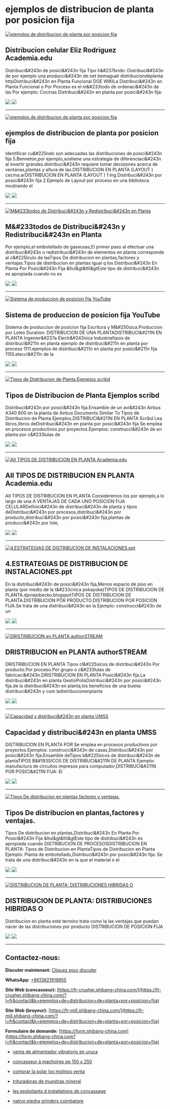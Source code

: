 # ejemplos de distribucion de planta por posicion fija

<a href="https://swt.shibang-china.com/?l=fr&img&k=ejemplos+de+distribucion+de+planta+por+posicion+fija" target="_blank">![ejemplos de distribucion de planta por posicion fija](http://static.shibang-china.com/all-800x300/421.jpg)</a>

## Distribucion celular Eliz Rodriguez Academia.edu
Distribuci&#243n de posici&#243n fija Tipo h&#237brido: Distribuci&#243n de por ejemplo una producci&#243n de net bemaguali distribuciondeplanta httpDistribuci&#243n en Planta Funcional DOE WIKILa Distribuci&#243n en Planta Funcional o Por Proceso es el m&#233todo de ordenaci&#243n de las Por ejemplo: Cocinas Distribuci&#243n en planta por posici&#243n fija:


<a href="https://whatsapp.shibangsoft.com/WhatsApp.php" target="_blank" title="WhatsApp">![](http://static.shibang-china.com/icon/whatsapp.png)</a> <a href="https://swt.shibang-china.com/?l=fr&icon&k=ejemplos+de+distribucion+de+planta+por+posicion+fija" target="_blank">![](http://static.shibang-china.com/icon/chat-fr.png)</a>

---

<a href="https://swt.shibang-china.com/?l=fr&img&k=ejemplos+de+distribucion+de+planta+por+posicion+fija" target="_blank">![ejemplos de distribucion de planta por posicion fija](http://static.shibang-china.com/all-800x300/373.jpg)</a>

## ejemplos de distribucion de planta por posicion fija
Identificar cu&#225ndo son adecuadas las distribuciones de posici&#243n fija 5.Benneton,por ejemplo,sostiene una estrategia de diferenciaci&#243n al invertir grandes.distribuci&#243n requiere tomar decisiones acerca de ventanas,plantas y altura de las.DISTRIBUCION EN PLANTA (LAYOUT ) cecma.arDISTRIBUCION EN PLANTA (LAYOUT ) 1 Ing.Distribuci&#243n por posici&#243n fija 2.Ejemplo de Layout por proceso en una biblioteca mostrando el


<a href="https://whatsapp.shibangsoft.com/WhatsApp.php" target="_blank" title="WhatsApp">![](http://static.shibang-china.com/icon/whatsapp.png)</a> <a href="https://swt.shibang-china.com/?l=fr&icon&k=ejemplos+de+distribucion+de+planta+por+posicion+fija" target="_blank">![](http://static.shibang-china.com/icon/chat-fr.png)</a>

---

<a href="https://swt.shibang-china.com/?l=fr&img&k=ejemplos+de+distribucion+de+planta+por+posicion+fija" target="_blank">![M&#233todos de Distribuci&#243n y Redistribuci&#243n en Planta](http://static.shibang-china.com/all-800x300/1211.jpg)</a>

## M&#233todos de Distribuci&#243n y Redistribuci&#243n en Planta
Por ejemplo,el embotellado de gaseosas,El primer paso al efectuar una distribuci&#243n o redistribuci&#243n de elementos en planta corresponde al c&#225lculo de lasTipos De distribucion en plantas,factores y ventajas.Tipos de distribucion en plantas igual q los Distribuci&#243n En Planta Por Posici&#243n Fija &ltul&gt&ltli&gtEste tipo de distribuci&#243n es apropiada cuando no es


<a href="https://whatsapp.shibangsoft.com/WhatsApp.php" target="_blank" title="WhatsApp">![](http://static.shibang-china.com/icon/whatsapp.png)</a> <a href="https://swt.shibang-china.com/?l=fr&icon&k=ejemplos+de+distribucion+de+planta+por+posicion+fija" target="_blank">![](http://static.shibang-china.com/icon/chat-fr.png)</a>

---

<a href="https://swt.shibang-china.com/?l=fr&img&k=ejemplos+de+distribucion+de+planta+por+posicion+fija" target="_blank">![Sistema de produccion de posicion fija YouTube](http://static.shibang-china.com/all-800x300/1063.jpg)</a>

## Sistema de produccion de posicion fija YouTube
Sistema de produccion de posicion fija Escritura y M&#250sica.Produccion por Lotes Duration: DISTRIBUCION DE UNA PLANTADISTRIBUCI&#211N EN PLANTA Ingenier&#237a Electr&#243nica Industrialtipos de distribuci&#211n en planta ejemplo de distribuci&#211n en planta por proceso 1111.ejemplos de distribuci&#211n en planta por posici&#211n fija 1155.elecci&#211n de la


<a href="https://whatsapp.shibangsoft.com/WhatsApp.php" target="_blank" title="WhatsApp">![](http://static.shibang-china.com/icon/whatsapp.png)</a> <a href="https://swt.shibang-china.com/?l=fr&icon&k=ejemplos+de+distribucion+de+planta+por+posicion+fija" target="_blank">![](http://static.shibang-china.com/icon/chat-fr.png)</a>

---

<a href="https://swt.shibang-china.com/?l=fr&img&k=ejemplos+de+distribucion+de+planta+por+posicion+fija" target="_blank">![Tipos de Distribucion de Planta Ejemplos scribd](http://static.shibang-china.com/all-800x300/168.jpg)</a>

## Tipos de Distribucion de Planta Ejemplos scribd
Distribuci&#243n por posici&#243n fija.Ensamble de un avi&#243n Airbus A340 600 en la planta de Airbus Documents Similar To Tipos de Distribucion de Planta Ejemplos.DISTRIBUCI&#211N EN PLANTA Scribd Lea libros,libros deDistribuci&#243n en planta por posici&#243n fija Se emplea en procesos productivos por proyectos.Ejemplos: construcci&#243n de en planta por c&#233lulas de


<a href="https://whatsapp.shibangsoft.com/WhatsApp.php" target="_blank" title="WhatsApp">![](http://static.shibang-china.com/icon/whatsapp.png)</a> <a href="https://swt.shibang-china.com/?l=fr&icon&k=ejemplos+de+distribucion+de+planta+por+posicion+fija" target="_blank">![](http://static.shibang-china.com/icon/chat-fr.png)</a>

---

<a href="https://swt.shibang-china.com/?l=fr&img&k=ejemplos+de+distribucion+de+planta+por+posicion+fija" target="_blank">![AII TIPOS DE DISTRIBUCION EN PLANTA Academia.edu](http://static.shibang-china.com/all-800x300/1439.jpg)</a>

## AII TIPOS DE DISTRIBUCION EN PLANTA Academia.edu
AII TIPOS DE DISTRIBUCION EN PLANTA Consideremos los por ejemplo,a lo largo de una A VENTAJAS DE CADA UNO POSICION FIJA CELULARDefinici&#243n de distribuci&#243n de planta y tipos deDistribuci&#243n por procesos,distribuci&#243n por producto,distribuci&#243n por posici&#243n fija,plantas de producci&#243n por lote,


<a href="https://whatsapp.shibangsoft.com/WhatsApp.php" target="_blank" title="WhatsApp">![](http://static.shibang-china.com/icon/whatsapp.png)</a> <a href="https://swt.shibang-china.com/?l=fr&icon&k=ejemplos+de+distribucion+de+planta+por+posicion+fija" target="_blank">![](http://static.shibang-china.com/icon/chat-fr.png)</a>

---

<a href="https://swt.shibang-china.com/?l=fr&img&k=ejemplos+de+distribucion+de+planta+por+posicion+fija" target="_blank">![4.ESTRATEGIAS DE DISTRIBUCION DE INSTALACIONES.ppt](http://static.shibang-china.com/all-800x300/55.jpg)</a>

## 4.ESTRATEGIAS DE DISTRIBUCION DE INSTALACIONES.ppt
En la distribuci&#243n de posici&#243n fija,Menos espacio de piso en planta (por medio de la t&#233cnica pokayoke)TIPOS DE DISTRIBUCION DE PLANTA.dpviejobecko.blogspotTIPOS DE DISTRIBUCION DE PLANTA.DISTRIBUCION POR PRODUCTO.DISTRIBUCION POR POSICION FIJA.Se trata de una distribuci&#243n en la Ejemplo: construcci&#243n de un


<a href="https://whatsapp.shibangsoft.com/WhatsApp.php" target="_blank" title="WhatsApp">![](http://static.shibang-china.com/icon/whatsapp.png)</a> <a href="https://swt.shibang-china.com/?l=fr&icon&k=ejemplos+de+distribucion+de+planta+por+posicion+fija" target="_blank">![](http://static.shibang-china.com/icon/chat-fr.png)</a>

---

<a href="https://swt.shibang-china.com/?l=fr&img&k=ejemplos+de+distribucion+de+planta+por+posicion+fija" target="_blank">![DRISTRIBUCION en PLANTA authorSTREAM](http://static.shibang-china.com/all-800x300/1280.jpg)</a>

## DRISTRIBUCION en PLANTA authorSTREAM
DRISTRIBUCION EN PLANTA Tipos cl&#225sicos de distribuci&#243n Por producto.Por proceso.Por grupo o c&#233lulas de fabricaci&#243n.DRISTRIBUCION EN PLANTA Posici&#243n fija.La distribuci&#243n en planta GestioPolisDistribuci&#243n por posici&#243n fija.de la distribuci&#243n en planta,los beneficios de una buena distribuci&#243n y com ladistribucionenplanta


<a href="https://whatsapp.shibangsoft.com/WhatsApp.php" target="_blank" title="WhatsApp">![](http://static.shibang-china.com/icon/whatsapp.png)</a> <a href="https://swt.shibang-china.com/?l=fr&icon&k=ejemplos+de+distribucion+de+planta+por+posicion+fija" target="_blank">![](http://static.shibang-china.com/icon/chat-fr.png)</a>

---

<a href="https://swt.shibang-china.com/?l=fr&img&k=ejemplos+de+distribucion+de+planta+por+posicion+fija" target="_blank">![Capacidad y distribuci&#243n en planta UMSS](http://static.shibang-china.com/all-800x300/210.jpg)</a>

## Capacidad y distribuci&#243n en planta UMSS
DISTRIBUCION EN PLANTA POR Se emplea en procesos productivos por proyectos.Ejemplos: construcci&#243n de casas,Distribuci&#243n por posici&#243n fija.Ensamble deTipos b&#225sicos de distribuci&#243n de plantaTIPOS B&#193SICOS DE DISTRIBUCI&#211N DE PLANTA Ejemplo: manufactura de circuitos impresos para computador,DISTRIBUCI&#211N POR POSICI&#211N FIJA: El


<a href="https://whatsapp.shibangsoft.com/WhatsApp.php" target="_blank" title="WhatsApp">![](http://static.shibang-china.com/icon/whatsapp.png)</a> <a href="https://swt.shibang-china.com/?l=fr&icon&k=ejemplos+de+distribucion+de+planta+por+posicion+fija" target="_blank">![](http://static.shibang-china.com/icon/chat-fr.png)</a>

---

<a href="https://swt.shibang-china.com/?l=fr&img&k=ejemplos+de+distribucion+de+planta+por+posicion+fija" target="_blank">![Tipos De distribucion en plantas,factores y ventajas.](http://static.shibang-china.com/all-800x300/1410.jpg)</a>

## Tipos De distribucion en plantas,factores y ventajas.
Tipos De distribucion en plantas,Distribuci&#243n En Planta Por Posici&#243n Fija &ltul&gt&ltli&gtEste tipo de distribuci&#243n es apropiada cuando DISTRIBUCION DE PROCESOSDISTRIBUCION EN PLANTA: Tipos de Distribucion en PlantaTipos de Distribucion en Planta Ejemplo: Planta de embotellado,Distribuci&#243n por posici&#243n fija: Se trata de una distribuci&#243n en la que el material o el


<a href="https://whatsapp.shibangsoft.com/WhatsApp.php" target="_blank" title="WhatsApp">![](http://static.shibang-china.com/icon/whatsapp.png)</a> <a href="https://swt.shibang-china.com/?l=fr&icon&k=ejemplos+de+distribucion+de+planta+por+posicion+fija" target="_blank">![](http://static.shibang-china.com/icon/chat-fr.png)</a>

---

<a href="https://swt.shibang-china.com/?l=fr&img&k=ejemplos+de+distribucion+de+planta+por+posicion+fija" target="_blank">![DISTRIBUCION DE PLANTA: DISTRIBUCIONES HIBRIDAS O](http://static.shibang-china.com/all-800x300/712.jpg)</a>

## DISTRIBUCION DE PLANTA: DISTRIBUCIONES HIBRIDAS O
Distribucion en planta este termino trata como la las ventajas que puedan nacer de las distribuciones por producto DISTRIBUCION DE POSICION FIJA

<a href="https://whatsapp.shibangsoft.com/WhatsApp.php" target="_blank" title="WhatsApp">![](http://static.shibang-china.com/icon/whatsapp.png)</a> <a href="https://swt.shibang-china.com/?l=fr&icon&k=ejemplos+de+distribucion+de+planta+por+posicion+fija" target="_blank">![](http://static.shibang-china.com/icon/chat-fr.png)</a>

---
## Contactez-nous:

**Discuter maintenant:** [Cliquez pour discuter](https://swt.shibang-china.com?l=fr&contact&k=ejemplos+de+distribucion+de+planta+por+posicion+fija)

**WhatsApp:**  [+8613621919955](https://whatsapp.shibangsoft.com/WhatsApp.php)

**Site Web (concasseur):** [https://fr-crusher.shibang-china.com/](https://fr-crusher.shibang-china.com/?l=fr&contact&k=ejemplos+de+distribucion+de+planta+por+posicion+fija)

**Site Web (broyeur):** [https://fr-mill.shibang-china.com/](https://fr-mill.shibang-china.com/?l=fr&contact&k=ejemplos+de+distribucion+de+planta+por+posicion+fija)

**Formulaire de demande:** [https://form.shibang-china.com](https://form.shibang-china.com?l=fr&contact&k=ejemplos+de+distribucion+de+planta+por+posicion+fija)

* [venta de alimentador vibratorio en uruca](../63/venta%20de%20alimentador%20vibratorio%20en%20uruca.md)

* [concasseur à machoires pe 150 x 250](../61/concasseur%20%C3%A0%20machoires%20pe%20150%20x%20250.md)

* [comprar la polar los molinos venta](../64/comprar%20la%20polar%20los%20molinos%20venta.md)

* [trituradoras de muestras mineral](../62/trituradoras%20de%20muestras%20mineral.md)

* [les exploitants d installations de concassage](../62/les%20exploitants%20d%20installations%20de%20concassage.md)

* [nativo piedra grinders coimbatore](../64/nativo%20piedra%20grinders%20coimbatore.md)